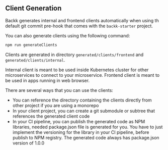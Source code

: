 ## Client Generation

Backk generates internal and frontend clients automatically when using th default git commit pre-hook
that comes with the `backk-starter` project.

You can also generate clients using the following command:
```bash
npm run generateClients
```

Clients are generated in directory `generated/clients/frontend` and `generated/clients/internal`.

Internal client is meant to be used inside Kubernetes cluster for other microservices to connect to your microservice.
Frontend client is meant to be used in apps running in web browser.

There are several ways that you can use the clients:
- You can reference the directory containing the clients directly from other project if you are using a monorepo
- In your client project, you can create a git submodule or subtree that references the generated client code
- In your CI pipeline, you can publish the generated code as NPM libraries, needed package.json file is generated for you. You have to just implement the versioning for the library in your CI pipeline, before publish to NPM registry. The generated code always has package.json version of 1.0.0 
